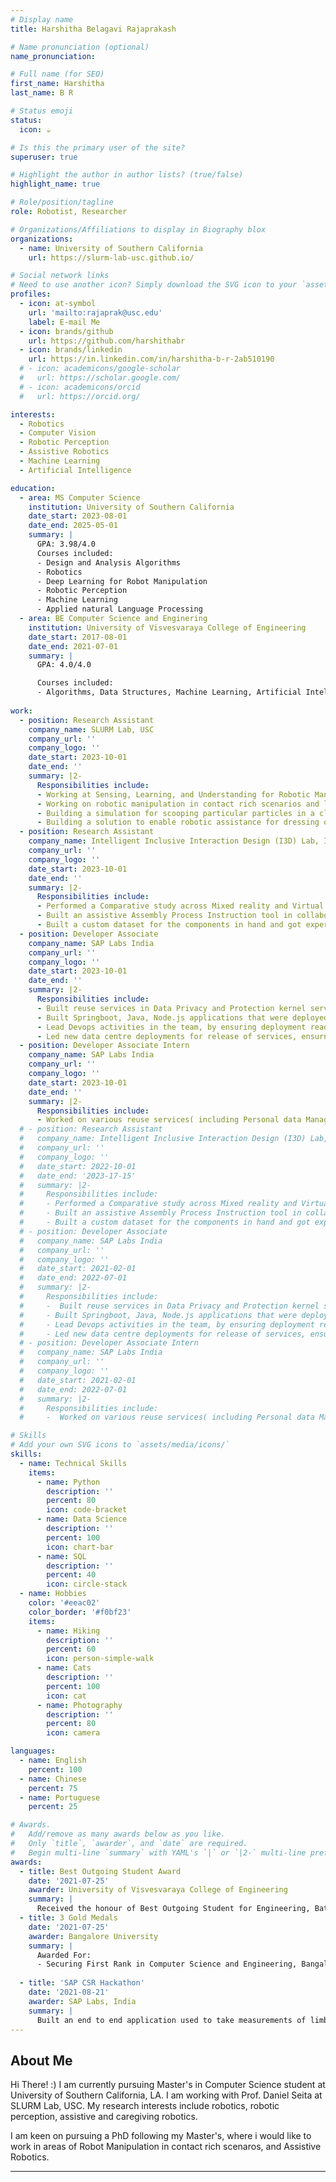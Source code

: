 ```yaml
---
# Display name
title: Harshitha Belagavi Rajaprakash

# Name pronunciation (optional)
name_pronunciation:  

# Full name (for SEO)
first_name: Harshitha
last_name: B R

# Status emoji
status:
  icon: ☕️

# Is this the primary user of the site?
superuser: true

# Highlight the author in author lists? (true/false)
highlight_name: true

# Role/position/tagline
role: Robotist, Researcher

# Organizations/Affiliations to display in Biography blox
organizations:
  - name: University of Southern California
    url: https://slurm-lab-usc.github.io/

# Social network links
# Need to use another icon? Simply download the SVG icon to your `assets/media/icons/` folder.
profiles:
  - icon: at-symbol
    url: 'mailto:rajaprak@usc.edu'
    label: E-mail Me
  - icon: brands/github
    url: https://github.com/harshithabr
  - icon: brands/linkedin
    url: https://in.linkedin.com/in/harshitha-b-r-2ab510190
  # - icon: academicons/google-scholar
  #   url: https://scholar.google.com/
  # - icon: academicons/orcid
  #   url: https://orcid.org/

interests:
  - Robotics
  - Computer Vision
  - Robotic Perception
  - Assistive Robotics
  - Machine Learning
  - Artificial Intelligence

education:
  - area: MS Computer Science
    institution: University of Southern California
    date_start: 2023-08-01
    date_end: 2025-05-01
    summary: |
      GPA: 3.98/4.0
      Courses included:
      - Design and Analysis Algorithms
      - Robotics
      - Deep Learning for Robot Manipulation
      - Robotic Perception
      - Machine Learning
      - Applied natural Language Processing
  - area: BE Computer Science and Enginering
    institution: University of Visvesvaraya College of Engineering
    date_start: 2017-08-01
    date_end: 2021-07-01
    summary: |
      GPA: 4.0/4.0

      Courses included:
      - Algorithms, Data Structures, Machine Learning, Artificial Intelligence, Data Mining
  
work:
  - position: Research Assistant
    company_name: SLURM Lab, USC
    company_url: ''
    company_logo: ''
    date_start: 2023-10-01
    date_end: ''
    summary: |2-
      Responsibilities include:
      - Working at Sensing, Learning, and Understanding for Robotic Manipulation (SLURM) Lab at University of Southern California (USC) on Caregiving Robots, Plant Manipulation
      - Working on robotic manipulation in contact rich scenarios and leveraging trajectory optimisation for planning.
      - Building a simulation for scooping particular particles in a clustered environment.
      - Building a solution to enable robotic assistance for dressing of patients with muscular dystrophe and other neuro immune conditions, as well as working on assistance for sponge bathing a patient, to ensure maximum coverage.
  - position: Research Assistant
    company_name: Intelligent Inclusive Interaction Design (I3D) Lab, Indian Institute of Science, Bangalore
    company_url: ''
    company_logo: ''
    date_start: 2023-10-01
    date_end: ''
    summary: |2-
      Responsibilities include:
      - Performed a Comparative study across Mixed reality and Virtual reality based remote welding Digital twin applications and mapping the coordinates defined for welding movement to the robot coordinates using regression technique.
      - Built an assistive Assembly Process Instruction tool in collaboration with Collin's Aerospace, where Computer Vision is used to detect the components. Involved extensively in this stage of the project, which enabled me to understand various types of object detection algorithms in Computer Vision, study various object detection models(YOLO V5, YOLO V7, DETR, YOLOV8) and different versions of the same. Instructions and warnings based on a defined Assembly Process are provided to the user in a mixed reality application; after the detection of the components.
      - Built a custom dataset for the components in hand and got experience in the various pre-processing steps involved with creating the dataset, with real and synthetic images. Tried different augmentations on the dataset created.
  - position: Developer Associate
    company_name: SAP Labs India
    company_url: ''
    company_logo: ''
    date_start: 2023-10-01
    date_end: ''
    summary: |2-
      Responsibilities include:
      - Built reuse services in Data Privacy and Protection kernel service team at SAP that enables businesses to be compliant with GDPR and similar regulations.
      - Built Springboot, Java, Node.js applications that were deployed on Cloud Foundry with a strong process driven team that followed Agile methodologies.
      - Lead Devops activities in the team, by ensuring deployment ready code-base at the end of the sprints, orchestrating the release of the services and sanitization of the code base through multiple scans(Blackduck, WhiteSource, etc).
      - Led new data centre deployments for release of services, ensurng seamless expansion and usgae of our services by customers
  - position: Developer Associate Intern
    company_name: SAP Labs India
    company_url: ''
    company_logo: ''
    date_start: 2023-10-01
    date_end: ''
    summary: |2-
      Responsibilities include:
      - Worked on various reuse services( including Personal data Manager and Data Privacy Integration) built to archive and handle data of end users, analysed various consumption scenarios along with supporting customer incidents.
  # - position: Research Assistant
  #   company_name: Intelligent Inclusive Interaction Design (I3D) Lab, Indian Institute of Science, Bangalore
  #   company_url: ''
  #   company_logo: ''
  #   date_start: 2022-10-01
  #   date_end: '2023-17-15'
  #   summary: |2-
  #     Responsibilities include:
  #     - Performed a Comparative study across Mixed reality and Virtual reality based remote welding Digital twin applications and mapping the coordinates defined for welding movement to the robot coordinates using regression technique.
  #     - Built an assistive Assembly Process Instruction tool in collaboration with Collin's Aerospace, where Computer Vision is used to detect the components. Involved extensively in this stage of the project, which enabled me to understand various types of object detection algorithms in Computer Vision, study various object detection models(YOLO V5, YOLO V7, DETR, YOLOV8) and different versions of the same. Instructions and warnings based on a defined Assembly Process are provided to the user in a mixed reality application; after the detection of the components.
  #     - Built a custom dataset for the components in hand and got experience in the various pre-processing steps involved with creating the dataset, with real and synthetic images. Tried different augmentations on the dataset created.
  # - position: Developer Associate 
  #   company_name: SAP Labs India
  #   company_url: ''
  #   company_logo: ''
  #   date_start: 2021-02-01
  #   date_end: 2022-07-01
  #   summary: |2-
  #     Responsibilities include:
  #     -  Built reuse services in Data Privacy and Protection kernel service team at SAP that enables businesses to be compliant with GDPR and similar regulations. 
  #     - Built Springboot, Java, Node.js applications that were deployed on Cloud Foundry with a strong process driven team that followed Agile methodologies. 
  #     - Lead Devops activities in the team, by ensuring deployment ready code-base at the end of the sprints, orchestrating the release of the services and sanitization of the code base through multiple scans(Blackduck, WhiteSource, etc).
  #     - Led new data centre deployments for release of services, ensurng seamless expansion and usgae of our services by customers
  # - position: Developer Associate Intern
  #   company_name: SAP Labs India
  #   company_url: ''
  #   company_logo: ''
  #   date_start: 2021-02-01
  #   date_end: 2022-07-01
  #   summary: |2-
  #     Responsibilities include:
  #     -  Worked on various reuse services( including Personal data Manager and Data Privacy Integration) built to archive and handle data of end users, analysed various consumption scenarios along with supporting customer incidents.

# Skills
# Add your own SVG icons to `assets/media/icons/`
skills:
  - name: Technical Skills
    items:
      - name: Python
        description: ''
        percent: 80
        icon: code-bracket
      - name: Data Science
        description: ''
        percent: 100
        icon: chart-bar
      - name: SQL
        description: ''
        percent: 40
        icon: circle-stack
  - name: Hobbies
    color: '#eeac02'
    color_border: '#f0bf23'
    items:
      - name: Hiking
        description: ''
        percent: 60
        icon: person-simple-walk
      - name: Cats
        description: ''
        percent: 100
        icon: cat
      - name: Photography
        description: ''
        percent: 80
        icon: camera

languages:
  - name: English
    percent: 100
  - name: Chinese
    percent: 75
  - name: Portuguese
    percent: 25

# Awards.
#   Add/remove as many awards below as you like.
#   Only `title`, `awarder`, and `date` are required.
#   Begin multi-line `summary` with YAML's `|` or `|2-` multi-line prefix and indent 2 spaces below.
awards:
  - title: Best Outgoing Student Award
    date: '2021-07-25'
    awarder: University of Visvesvaraya College of Engineering
    summary: |
      Received the honour of Best Outgoing Student for Engineering, Batch of 2017, Bangalore University
  - title: 3 Gold Medals 
    date: '2021-07-25'
    awarder: Bangalore University
    summary: |
      Awarded For:
      - Securing First Rank in Computer Science and Engineering, Bangalore University, and exemplary academic record during undergrad.
      
  - title: 'SAP CSR Hackathon'
    date: '2021-08-21'
    awarder: SAP Labs, India
    summary: |
      Built an end to end application used to take measurements of limbs of patients, to make prosthetics. Won First place in the Hackathon.
---
```


## About Me

Hi There! :) I am currently pursuing Master's in Computer Science student at University of Southern California, LA. I am working with Prof. Daniel Seita at SLURM Lab, USC. My research interests include robotics, robotic perception, assistive and caregiving robotics.

I am keen on pursuing a PhD following my Master's, where i would like to work in areas of Robot Manipulation in contact rich scenaros, and Assistive Robotics.

---